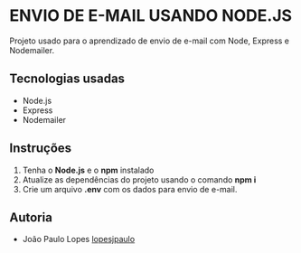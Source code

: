 # ENVIO DE E-MAIL USANDO NODE.JS

Projeto usado para o aprendizado de envio de e-mail com Node, Express e Nodemailer.

## Tecnologias usadas

- Node.js
- Express
- Nodemailer

## Instruções

1. Tenha o **Node.js** e o **npm** instalado
2. Atualize as dependências do projeto usando o comando **npm i**
3. Crie um arquivo **.env** com os dados para envio de e-mail.

## Autoria

- João Paulo Lopes [lopesjpaulo](https://github.com/lopesjpaulo)
